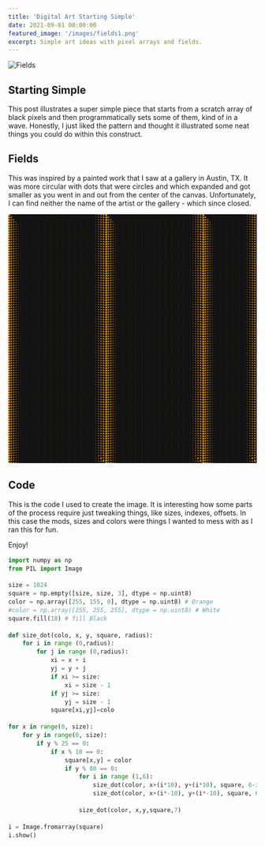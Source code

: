 ```yaml
---
title: 'Digital Art Starting Simple'
date: 2021-09-01 00:00:00
featured_image: '/images/fields1.png'
excerpt: Simple art ideas with pixel arrays and fields.
---
```


![Fields](/images/fields.png)

## Starting Simple

This post illustrates a super simple piece that starts from a scratch
array of black pixels and then programmatically sets some of them,
kind of in a wave.  Honestly, I just liked the pattern and thought
it illustrated some neat things you could do within this construct.

## Fields

This was inspired by a painted work that I saw at a gallery
in Austin, TX.  It was more circular with dots that were circles
and which expanded and got smaller as you went in and out from
the center of the canvas.  Unfortunately, I can find neither
the name of the artist or the gallery - which since closed.

![Fields](/images/fields1.png)

## Code

This is the code I used to create the image.  It is interesting how some parts of
the process require just tweaking things, like sizes, indexes, offsets.  In this
case the mods, sizes and colors were things I wanted to mess with as I ran this
for fun.

Enjoy!

```python
import numpy as np 
from PIL import Image 

size = 1024
square = np.empty([size, size, 3], dtype = np.uint8) 
color = np.array([255, 155, 0], dtype = np.uint8) # Orange
#color = np.array([255, 255, 255], dtype = np.uint8) # White
square.fill(18) # fill Black

def size_dot(colo, x, y, square, radius):
    for i in range (0,radius):
        for j in range (0,radius):
            xi = x + i
            yj = y + j
            if xi >= size:
                xi = size - 1
            if yj >= size:
                yj = size - 1
            square[xi,yj]=colo

for x in range(0, size): 
    for y in range(0, size): 
        if y % 25 == 0:
            if x % 10 == 0:
                square[x,y] = color 
                if y % 80 == 0:
                    for i in range (1,6):
                        size_dot(color, x+(i*10), y+(i*10), square, 6-i)
                        size_dot(color, x+(i*-10), y+(i*-10), square, 6-i)

                    size_dot(color, x,y,square,7)

i = Image.fromarray(square)
i.show()
```
